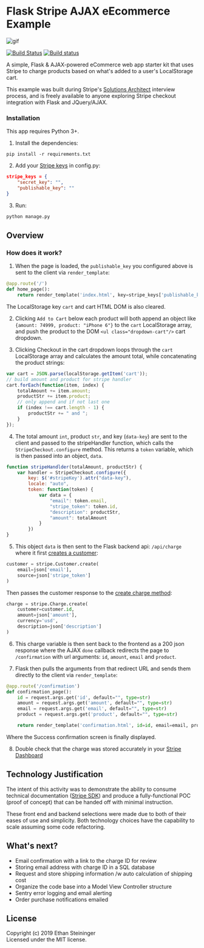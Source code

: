 # Flask Stripe AJAX eEcommerce Example

![gif](https://i.imgur.com/jvwrlKd.gif)

[![Build Status](http://img.shields.io/travis/shama/gaze.svg)](https://travis-ci.org/shama/gaze) [![Build status](https://ci.appveyor.com/api/projects/status/vtx65w9eg511tgo4)](https://ci.appveyor.com/project/shama/gaze)

A simple, Flask & AJAX-powered eCommerce web app starter kit that uses Stripe to charge products based on what's added to a user's LocalStorage cart.

This example was built during Stripe's [Solutions Architect](https://stripe.com/jobs/listing/solutions-architect/1156461) interview process, and is freely available to anyone exploring Stripe checkout integration with Flask and JQuery/AJAX.

### Installation

This app requires Python 3+.

1. Install the dependencies:

```shell
pip install -r requirements.txt
```

2. Add your [Stripe keys](https://stripe.com/docs/testing) in config.py:

``` json
stripe_keys = {
    "secret_key": "",
    "publishable_key": ""
}
```

3. Run:

```python
python manage.py
```

## Overview

### How does it work?

1. When the page is loaded, the `publishable_key` you configured above is sent to the client via `render_template`:
``` python
@app.route('/')
def home_page():
    return render_template('index.html', key=stripe_keys['publishable_key'])
```
The LocalStorage key `cart` and cart HTML DOM is also cleared.

2. Clicking `Add to Cart` below each product will both append an object like `{amount: 74999, product: "iPhone 6"}` to the `cart` LocalStorage array, and push the product to the DOM `<ul class="dropdown-cart"/>` cart dropdown.

3. Clicking Checkout in the cart dropdown loops through the `cart` LocalStorage array and calculates the amount total, while concatenating the product strings:

``` javascript
var cart = JSON.parse(localStorage.getItem('cart'));
// build amount and product for stripe handler
cart.forEach(function(item, index) {
    totalAmount += item.amount;
    productStr += item.product;
    // only append and if not last one
    if (index !== cart.length - 1) {
        productStr += " and ";
    }
});
```
4. The total amount `int`, product `str`, and key (`data-key`) are sent to the client and passed to the stripeHandler function, which calls the `StripeCheckout.configure` method. This returns a `token` variable, which is then passed into an object, `data`.

``` javascript
function stripeHandlder(totalAmount, productStr) {
    var handler = StripeCheckout.configure({
        key: $('#stripeKey').attr("data-key"),
        locale: "auto",
        token: function(token) {
            var data = {
                "email": token.email,
                "stripe_token": token.id,
                "description": productStr,
                "amount": totalAmount
            }
        })
}
```

5. This object `data` is then sent to the Flask backend api: `/api/charge` where it first [creates a customer](https://stripe.com/docs/api/customers/create):

``` python
customer = stripe.Customer.create(
    email=json['email'],
    source=json['stripe_token']
)
```
Then passes the customer response to the [create charge method](https://stripe.com/docs/api/charges/create):

``` python
charge = stripe.Charge.create(
    customer=customer.id,
    amount=json['amount'],
    currency='usd',
    description=json['description']
)
```

6. This charge variable is then sent back to the frontend as a 200 json response where the AJAX `done` callback redirects the page to `/confirmation` with url arguments: `id`, `amount`, `email` and `product`.

7. Flask then pulls the arguments from that redirect URL and sends them directly to the client via `render_template`:

``` python
@app.route('/confirmation')
def confirmation_page():
    id = request.args.get('id', default="", type=str)
    amount = request.args.get('amount', default="", type=str)
    email = request.args.get('email', default="", type=str)
    product = request.args.get('product', default="", type=str)

    return render_template('confirmation.html', id=id, email=email, product=product, amount=amount)
```

Where the Success confirmation screen is finally displayed.

8. Double check that the charge was stored accurately in your [Stripe Dashboard](https://dashboard.stripe.com/test/payments)


## Technology Justification

The intent of this activity was to demonstrate the ability to consume technical documentation ([Stripe SDK](https://stripe.com/docs/libraries)) and produce a fully-functional POC (proof of concept) that can be handed off with minimal instruction.

These front end and backend selections were made due to both of their eases of use and simplicity. Both technology choices have the capability to scale assuming some code refactoring.

## What's next?

* Email confirmation with a link to the charge ID for review
* Storing email address with charge ID in a SQL database
* Request and store shipping information /w auto calculation of shipping cost
* Organize the code base into a Model View Controller structure
* Sentry error logging and email alerting
* Order purchase notifications emailed


## License
Copyright (c) 2019 Ethan Steininger  
Licensed under the MIT license.

